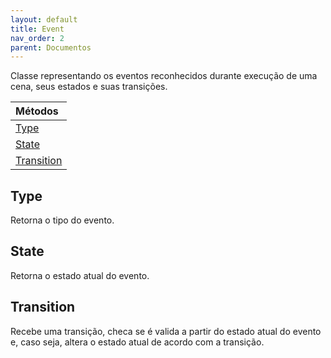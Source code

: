 ```yaml
---
layout: default
title: Event
nav_order: 2
parent: Documentos
---
```

Classe representando os eventos reconhecidos durante execução de uma cena, seus estados e suas transições.

| Métodos       |
|:-------------|
| [Type](#type)| 
| [State](#state)| 
| [Transition](#transition)| 


## Type
Retorna o tipo do evento.
## State
Retorna o estado atual do evento.
## Transition
Recebe uma transição, checa se é valida a partir do estado atual do evento e, caso seja, altera o estado atual de acordo com a transição.
